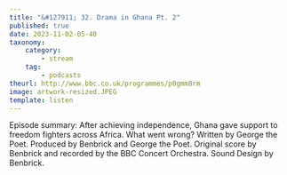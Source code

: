 ```yaml
---
title: "&#127911; 32. Drama in Ghana Pt. 2"
published: true
date: 2023-11-02-05-40
taxonomy:
    category:
        - stream
    tag:
        - podcasts
theurl: http://www.bbc.co.uk/programmes/p0gmm8rm
image: artwork-resized.JPEG
template: listen
---
```


Episode summary: After achieving independence, Ghana gave support to freedom fighters across Africa. What went wrong? Written by George the Poet. Produced by Benbrick and George the Poet. Original score by Benbrick and recorded by the BBC Concert Orchestra. Sound Design by Benbrick.
